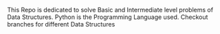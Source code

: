 This Repo is dedicated to solve Basic and Intermediate level problems of Data Structures.
Python is the Programming Language used.
Checkout branches for different Data Structures
